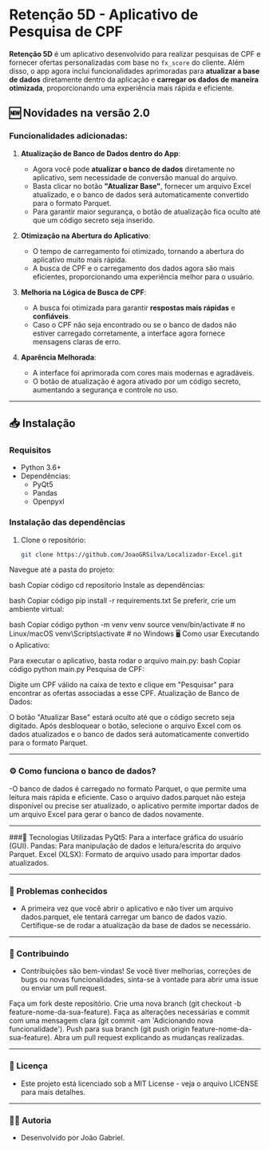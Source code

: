 # Retenção 5D - Aplicativo de Pesquisa de CPF

**Retenção 5D** é um aplicativo desenvolvido para realizar pesquisas de CPF e fornecer ofertas personalizadas com base no `fx_score` do cliente. Além disso, o app agora inclui funcionalidades aprimoradas para **atualizar a base de dados** diretamente dentro da aplicação e **carregar os dados de maneira otimizada**, proporcionando uma experiência mais rápida e eficiente.

## 🆕 **Novidades na versão 2.0**
### **Funcionalidades adicionadas:**
1. **Atualização de Banco de Dados dentro do App**:
   - Agora você pode **atualizar o banco de dados** diretamente no aplicativo, sem necessidade de conversão manual do arquivo.
   - Basta clicar no botão **"Atualizar Base"**, fornecer um arquivo Excel atualizado, e o banco de dados será automaticamente convertido para o formato Parquet.
   - Para garantir maior segurança, o botão de atualização fica oculto até que um código secreto seja inserido.

2. **Otimização na Abertura do Aplicativo**:
   - O tempo de carregamento foi otimizado, tornando a abertura do aplicativo muito mais rápida.
   - A busca de CPF e o carregamento dos dados agora são mais eficientes, proporcionando uma experiência melhor para o usuário.

3. **Melhoria na Lógica de Busca de CPF**:
   - A busca foi otimizada para garantir **respostas mais rápidas** e **confiáveis**.
   - Caso o CPF não seja encontrado ou se o banco de dados não estiver carregado corretamente, a interface agora fornece mensagens claras de erro.

4. **Aparência Melhorada**:
   - A interface foi aprimorada com cores mais modernas e agradáveis.
   - O botão de atualização é agora ativado por um código secreto, aumentando a segurança e controle no uso.

---

## 📥 **Instalação**

### **Requisitos**
- Python 3.6+
- Dependências:
  - PyQt5
  - Pandas
  - Openpyxl

### **Instalação das dependências**
1. Clone o repositório:
   ```bash
   git clone https://github.com/JoaoGRSilva/Localizador-Excel.git
Navegue até a pasta do projeto:

bash
Copiar código
cd repositorio
Instale as dependências:

bash
Copiar código
pip install -r requirements.txt
Se preferir, crie um ambiente virtual:

bash
Copiar código
python -m venv venv
source venv/bin/activate  # no Linux/macOS
venv\Scripts\activate     # no Windows
🖥 Como usar
Executando o Aplicativo:

Para executar o aplicativo, basta rodar o arquivo main.py:
bash
Copiar código
python main.py
Pesquisa de CPF:

Digite um CPF válido na caixa de texto e clique em "Pesquisar" para encontrar as ofertas associadas a esse CPF.
Atualização de Banco de Dados:

O botão "Atualizar Base" estará oculto até que o código secreto seja digitado.
Após desbloquear o botão, selecione o arquivo Excel com os dados atualizados e o banco de dados será automaticamente convertido para o formato Parquet.

---

### ⚙️ Como funciona o banco de dados?
-O banco de dados é carregado no formato Parquet, o que permite uma leitura mais rápida e eficiente. Caso o arquivo dados.parquet não esteja disponível ou precise ser atualizado, o aplicativo permite importar dados de um arquivo Excel para gerar o banco de dados novamente.

---

###🚀 Tecnologias Utilizadas
PyQt5: Para a interface gráfica do usuário (GUI).
Pandas: Para manipulação de dados e leitura/escrita do arquivo Parquet.
Excel (XLSX): Formato de arquivo usado para importar dados atualizados.

---

### 🐞 Problemas conhecidos
- A primeira vez que você abrir o aplicativo e não tiver um arquivo dados.parquet, ele tentará carregar um banco de dados vazio. Certifique-se de rodar a atualização da base de dados se necessário.

---

### 🤝 Contribuindo
- Contribuições são bem-vindas! Se você tiver melhorias, correções de bugs ou novas funcionalidades, sinta-se à vontade para abrir uma issue ou enviar um pull request.

Faça um fork deste repositório.
Crie uma nova branch (git checkout -b feature-nome-da-sua-feature).
Faça as alterações necessárias e commit com uma mensagem clara (git commit -am 'Adicionando nova funcionalidade').
Push para sua branch (git push origin feature-nome-da-sua-feature).
Abra um pull request explicando as mudanças realizadas.

---

### 📃 Licença
- Este projeto está licenciado sob a MIT License - veja o arquivo LICENSE para mais detalhes.

---

### 👨‍💻 Autoria
- Desenvolvido por João Gabriel.
